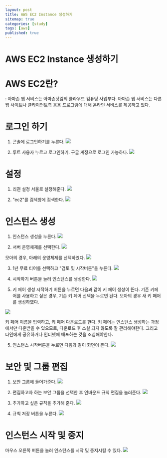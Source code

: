 ```yaml
---
layout: post
title: AWS EC2 Instance 생성하기 
sitemap: true
categories: [study]
tags: [aws]
published: true
---
```

# AWS EC2 Instance 생성하기 

# AWS EC2란?
: 아마존 웹 서비스는 아마존닷컴의 클라우드 컴퓨팅 사업부다. 아마존 웹 서비스는 다른 웹 사이트나 클라이언트측 응용 프로그램에 대해 온라인 서비스를 제공하고 있다.

# 로그인 하기
1. 콘솔에 로그인하기를 누른다.
![](https://images.velog.io/images/kongsub/post/407d8c86-18a4-494b-85f5-b47ce375364d/image.png)

2. 루트 사용자 누르고 로그인하기. 구글 계정으로 로그인 가능하다.
![](https://images.velog.io/images/kongsub/post/a52ae5f4-90d0-456a-8fab-5ed79eaa63a5/image.png)

# 설정
1. 리젼 설정
서울로 설정해준다.
![](https://images.velog.io/images/kongsub/post/f1b7661a-2379-4aa2-97c7-b5e88f190383/image.png)

2. "ec2"를 검색창에 검색한다.
![](https://images.velog.io/images/kongsub/post/9a845cc5-b05f-4f99-85a5-08cfb46f0f33/image.png)

# 인스턴스 생성
1. 인스턴스 생성을 누른다.
![](https://images.velog.io/images/kongsub/post/4a3437c4-1a40-49a1-a967-44042e7c99b4/image.png)

2. 서버 운영체제를 선택한다.
![](https://images.velog.io/images/kongsub/post/538c44e4-800d-439a-a2dd-04e3f407ae1e/image.png)

모아의 경우, 아래의 운영체제를 선택하였다. 
![](https://images.velog.io/images/kongsub/post/dddb69c0-9e08-4c53-b51c-6dd7cad4a1b8/image.png)

3. 1년 무료 티어를 선택하고 "검토 및 시작버튼"을 누른다. 
![](https://images.velog.io/images/kongsub/post/edce7d61-46d8-4f7b-becf-7b7585c251e8/image.png)

4. 시작하기 버튼을 눌러 인스턴스를 생성한다.
![](https://images.velog.io/images/kongsub/post/71492dec-d754-439d-98f5-cdb555130ab6/image.png)

5. 키 페어 생성
시작하기 버튼을 누르면 다음과 같이 키 페어 생성이 뜬다.
기존 키페어를 사용하고 싶은 경우, 기존 키 페어 선택을 누르면 된다.
모아의 경우 새 키 페어를 생성하였다.

![](https://images.velog.io/images/kongsub/post/758797f3-adfa-4ef1-b5bd-c14fda23ad47/image.png)

키 페어 이름을 입력하고, 키 페어 다운로드를 한다.
키 페어는 인스턴스 생성하는 과정에서만 다운받을 수 있으므로, 다운로드 후 소실 되지 않도록 잘 관리해야한다.
그리고 타인에게 공유하거나 인터넷에 배포하는 것을 조심해야한다. 

5. 인스턴스 시작버튼을 누르면 다음과 같이 화면이 뜬다.
![](https://images.velog.io/images/kongsub/post/e0b4b318-066e-4eb6-99ac-64bc5124247f/image.png)

# 보안 및 그룹 편집
1. 보안 그룹에 들어가준다.
![](https://images.velog.io/images/kongsub/post/9a8a539b-e820-487c-a3e1-c6905220bbf1/image.png)

2. 편집하고자 하는 보안 그룹을 선택한 후 인바운드 규칙 편집을 눌러준다.
![](https://images.velog.io/images/kongsub/post/f16ed583-af1a-4dc0-9b3d-0933cd1117cd/image.png)

3. 추가하고 싶은 규칙을 추가해 준다.
![](https://images.velog.io/images/kongsub/post/a1aa0b24-9272-4f86-9a12-96f42144c0af/image.png)

4. 규칙 저장 버튼을 누른다.
![](https://images.velog.io/images/kongsub/post/60c760d5-bf36-42b8-951a-843f1f36cb80/image.png)

# 인스턴스 시작 및 중지
마우스 오른쪽 버튼을 눌러 인스턴스를 시작 및 중지시킬 수 있다.
![](https://images.velog.io/images/kongsub/post/bfd50a6b-286d-4d22-8e6c-b6bee39e2a4b/image.png)

